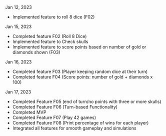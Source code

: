 Jan 12, 2023

-   Implemented feature to roll 8 dice (F02)

Jan 15, 2023

-   Completed feature F02 (Roll 8 Dice)
-   Implemented feature to Check skulls
-   Implemented feature to score points based on number of gold or diamonds shown (F03)

Jan 16, 2023

-   Completed feature F03 (Player keeping random dice at their turn)
-   Completed feature F04 (Score points: number of gold + diamonds x 100)

Jan 17, 2023

-   Completed Feature F05 (end of turn/no points with three or more skulls)
-   Completed Feature F06 (Turn-based Functionality)
-   Completed MVP
-   Completed Feature F07 (Play 42 games)
-   Completed Feature F08 (Print percentage of wins for each player)
-   Integrated all features for smooth gameplay and simulations
